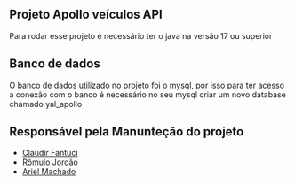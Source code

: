 ## Projeto Apollo veículos API
Para rodar esse projeto é necessário ter o java na versão 17 ou superior
## Banco de dados
O banco de dados utilizado no projeto foi o mysql, por isso para ter acesso
a conexão com o banco é necessário no seu mysql criar um novo database chamado
yal_apollo

## Responsável pela Manunteção do projeto
- [Claudir Fantuci](https://github.com/ClaudirFantuci)
- [Rômulo Jordão](https://github.com/RomuloJB)
- [Ariel Machado](https://github.com/ArielMcR)